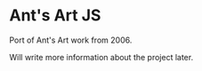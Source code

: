 # Ant's Art JS

Port of Ant's Art work from 2006. 

Will write more information about the project later.
